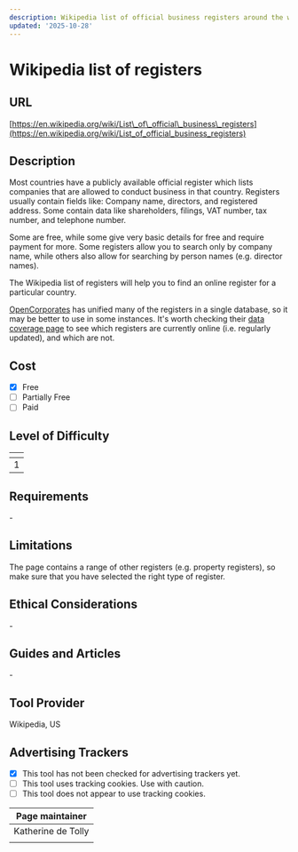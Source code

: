 ```yaml
---
description: Wikipedia list of official business registers around the world.
updated: '2025-10-28'
---
```


# Wikipedia list of registers

## URL

[https://en.wikipedia.org/wiki/List\_of\_official\_business\_registers](https://en.wikipedia.org/wiki/List_of_official_business_registers)

## Description

Most countries have a publicly available official register which lists companies that are allowed to conduct business in that country. Registers usually contain fields like: Company name, directors, and registered address. Some contain data like shareholders, filings, VAT number, tax number, and telephone number.

Some are free, while some give very basic details for free and require payment for more. Some registers allow you to search only by company name, while others also allow for searching by person names (e.g. director names).

The Wikipedia list of registers will help you to find an online register for a particular country.

[OpenCorporates](https://bellingcat.gitbook.io/toolkit/more/all-tools/opencorporates) has unified many of the registers in a single database, so it may be better to use in some instances. It's worth checking their [data coverage page](https://knowledge.opencorporates.com/knowledge-base/overview/) to see which registers are currently online (i.e. regularly updated), and which are not.

## Cost

* [x] Free
* [ ] Partially Free
* [ ] Paid

## Level of Difficulty

<table><thead><tr><th data-type="rating" data-max="5"></th></tr></thead><tbody><tr><td>1</td></tr></tbody></table>

## Requirements

\-

## Limitations

The page contains a range of other registers (e.g. property registers), so make sure that you have selected the right type of register.

## Ethical Considerations

\-

## Guides and Articles

\-

## Tool Provider

Wikipedia, US

## Advertising Trackers

* [x] This tool has not been checked for advertising trackers yet.
* [ ] This tool uses tracking cookies. Use with caution.
* [ ] This tool does not appear to use tracking cookies.

| Page maintainer    |
| ------------------ |
| Katherine de Tolly |
|                    |

